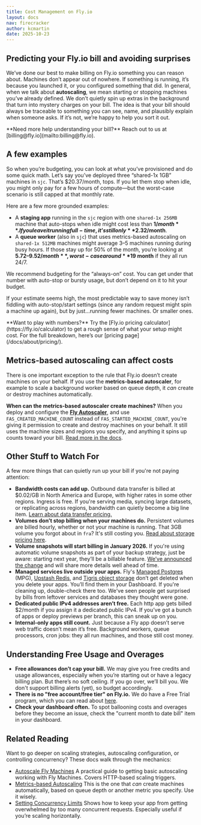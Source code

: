 ```yaml
---
title: Cost Management on Fly.io
layout: docs
nav: firecracker
author: kcmartin
date: 2025-10-23
---
```


## Predicting your Fly.io bill and avoiding surprises

We’ve done our best to make billing on Fly.io something you can reason about. Machines don’t appear out of nowhere. If something is running, it’s because you launched it, or you configured something that did. In general, when we talk about **autoscaling**, we mean starting or stopping machines you’ve already defined. We don’t quietly spin up extras in the background that turn into mystery charges on your bill. The idea is that your bill should always be traceable to something you can see, name, and plausibly explain when someone asks. If it’s not, we’re happy to help you sort it out.

<div class="callout">
**Need more help understanding your bill?** Reach out to us at [billing@fly.io](mailto:billing@fly.io).
</div>

## A few examples

So when you’re budgeting, you can look at what you’ve provisioned and do some quick math. Let’s say you’ve deployed three “shared-1x 1GB” machines in `sjc`. That’s $20.37/month, tops. If you let them stop when idle, you might only pay for a few hours of compute—but the worst-case scenario is still capped at that monthly rate.

Here are a few more grounded examples:

- A **staging app** running in the  `sjc` region with one `shared-1x 256MB` machine that auto-stops when idle might cost less than **$1/month**. If you leave it running full-time, it’s still only **$2.32/month**.
- A **queue worker** (also in `sjc`) that uses metrics-based autoscaling on `shared-1x 512MB` machines might average 3–5 machines running during busy hours. If those stay up for 50% of the month, you’re looking at **$5.72–9.52/month**, worst-case around **$19 month** if they all run 24/7.

We recommend budgeting for the “always-on” cost. You can get under that number with auto-stop or bursty usage, but don’t depend on it to hit your budget.

If your estimate seems high, the most predictable way to save money isn’t fiddling with auto-stop/start settings (since any random request might spin a machine up again), but by just…running fewer machines. Or smaller ones.

<div class="callout">
**Want to play with numbers?** Try the [Fly.io pricing calculator](https://fly.io/calculator) to get a rough sense of what your setup might cost. For the full breakdown, here’s our [pricing page](/docs/about/pricing/).
</div>

## Metrics-based autoscaling can affect costs

There is one important exception to the rule that Fly.io doesn’t create machines on your behalf. If you use the **metrics-based autoscaler**, for example to scale a background worker based on queue depth, it _can_ create or destroy machines automatically.

**When can the metrics-based autoscaler create machines?** When you deploy and configure the [**Fly Autoscaler**](/docs/launch/autoscale-by-metric/), and use `FAS_CREATED_MACHINE_COUNT` instead of `FAS_STARTED_MACHINE_COUNT`, you're giving it permission to create and destroy machines on your behalf. It still uses the machine sizes and regions you specify, and anything it spins up counts toward your bill. [Read more in the docs](/docs/launch/autoscale-by-metric/).

## Other Stuff to Watch For

A few more things that can quietly run up your bill if you're not paying attention:

- **Bandwidth costs can add up.** Outbound data transfer is billed at $0.02/GB in North America and Europe, with higher rates in some other regions. Ingress is free. If you're serving media, syncing large datasets, or replicating across regions, bandwidth can quietly become a big line item. [Learn about data transfer pricing.](/docs/about/pricing/#data-transfer-pricing)
- **Volumes don’t stop billing when your machines do.** Persistent volumes are billed hourly, whether or not your machine is running. That 3GB volume you forgot about in `fra`? It's still costing you. [Read about storage pricing here](/docs/about/pricing/#volumes).
- **Volume snapshots will start billing in January 2026.** If you're using automatic volume snapshots as part of your backup strategy, just be aware: starting next year, they’ll be a billable feature. [We’ve announced the change](https://community.fly.io/t/we-are-going-to-start-charging-for-volume-snapshots-from-january-2026/26202) and will share more details well ahead of time.
- **Managed services live outside your apps.** Fly's [Managed Postgres](/docs/mpg/overview/) (MPG), [Upstash Redis](/docs/upstash/redis/), and [Tigris object storage](/docs/tigris/) don’t get deleted when you delete your apps. You’ll find them in  your Dashboard. If you're cleaning up, double-check there too. We've seen people get surprised by bills from leftover services and databases they thought were gone.
- **Dedicated public IPv4 addresses aren’t free.** Each http app gets billed $2/month if you assign it a dedicated public IPv4. If you’ve got a bunch of apps or deploy previews per branch, this can sneak up on you.
- **Internal-only apps still count.** Just because a Fly app doesn’t serve web traffic doesn’t mean it’s free. Background workers, queue processors, cron jobs: they all run machines, and those still cost money.

## Understanding Free Usage and Overages

- **Free allowances don’t cap your bill.** We may give you free credits and usage allowances, especially when you’re starting out or have a legacy billing plan. But there’s no soft ceiling. If you go over, we’ll bill you. We don't support billing alerts (yet), so budget accordingly.
- **There is no "free account/free tier" on Fly.io.** We do have a Free Trial program, which you can read about [here](/docs/about/free-trial/).
- **Check your dashboard often.** To spot ballooning costs and overages before they become an issue, check the "current month to date bill" item in your dashboard.

## Related Reading

Want to go deeper on scaling strategies, autoscaling configuration, or controlling concurrency? These docs walk through the mechanics:

- [Autoscale Fly Machines](/docs/blueprints/autoscale-machines/) A practical guide to getting basic autoscaling working with Fly Machines. Covers HTTP-based scaling triggers.
- [Metrics-based Autoscaling](/docs/launch/autoscale-by-metric/) This is the one that _can_ create machines automatically, based on queue depth or another metric you specify. Use it wisely.
- [Setting Concurrency Limits](/docs/blueprints/setting-concurrency-limits/) Shows how to keep your app from getting overwhelmed by too many concurrent requests. Especially useful if you’re scaling horizontally.

